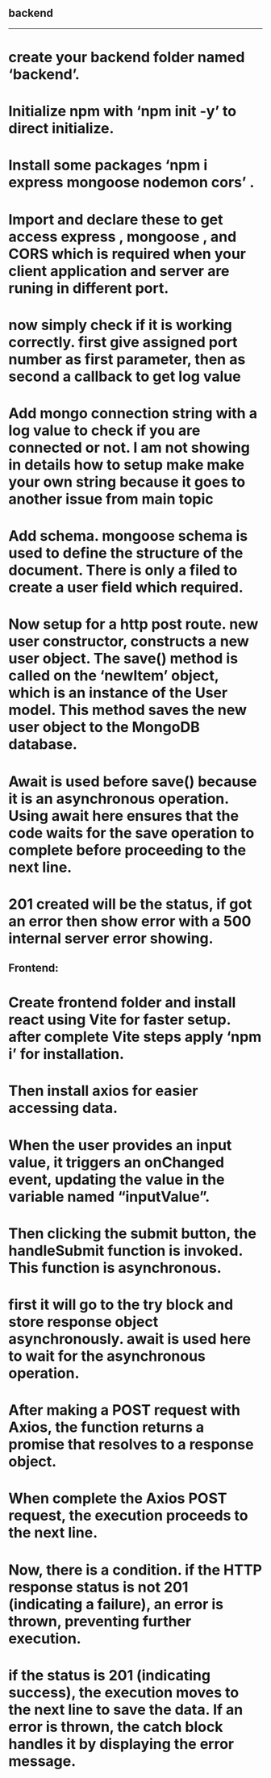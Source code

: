## backend
--------------
# create your backend folder named ‘backend’.
# Initialize npm with ‘npm init -y’ to direct initialize.
# Install some packages ‘npm i express mongoose nodemon cors’ .
# Import and declare these to get access express , mongoose , and CORS which is required when your client application and server are runing in different port.
# now simply check if it is working correctly. first give assigned port number as first parameter, then as second a callback to get log value
# Add mongo connection string with a log value to check if you are connected or not. I am not showing in details how to setup make make your own string because it goes to another issue from main topic
# Add schema. mongoose schema is used to define the structure of the document. There is only a filed to create a user field which required.
# Now setup for a http post route. new user constructor, constructs a new user object. The save() method is called on the ‘newItem’ object, which is an instance of the User model. This method saves the new user object to the MongoDB database. 
# Await is used before save() because it is an asynchronous operation. Using await here ensures that the code waits for the save operation to complete before proceeding to the next line.
# 201 created will be the status, if got an error then show error with a 500 internal server error showing.


## Frontend:
# Create frontend folder and install react using Vite for faster setup. after complete Vite steps apply ‘npm i’ for installation.
# Then install axios for easier accessing data.
# When the user provides an input value, it triggers an onChanged event, updating the value in the variable named “inputValue”.
# Then clicking the submit button, the handleSubmit function is invoked. This function is asynchronous.
# first it will go to the try block and store response object asynchronously. await is used here to wait for the asynchronous operation.
# After making a POST request with Axios, the function returns a promise that resolves to a response object.
# When complete the Axios POST request, the execution proceeds to the next line.
# Now, there is a condition. if the HTTP response status is not 201 (indicating a failure), an error is thrown, preventing further execution. 
# if the status is 201 (indicating success), the execution moves to the next line to save the data. If an error is thrown, the catch block handles it by displaying the error message.
